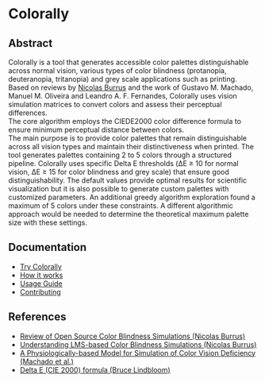 # Colorally

## Abstract
Colorally is a tool that generates accessible color palettes distinguishable across normal vision, various types of color blindness (protanopia, deuteranopia, tritanopia) and grey scale applications such as printing.  
Based on reviews by [Nicolas Burrus](https://github.com/nburrus) and the work of Gustavo M. Machado, Manuel M. Oliveira and Leandro A. F. Fernandes, Colorally uses vision simulation matrices to convert colors and assess their perceptual differences.  
The core algorithm employs the CIEDE2000 color difference formula to ensure minimum perceptual distance between colors.  
The main purpose is to provide color palettes that remain distinguishable across all vision types and maintain their distinctiveness when printed.
The tool generates palettes containing 2 to 5 colors through a structured pipeline.
Colorally uses specific Delta E thresholds (ΔE ≥ 10 for normal vision, ΔE ≥ 15 for color blindness and grey scale) that ensure good distinguishability. The default values provide optimal results for scientific visualization but it is also possible to generate custom palettes with customized parameters. 
An additional greedy algorithm exploration found a maximum of 5 colors under these constraints.
A different algorithmic approach would be needed to determine the theoretical maximum palette size with these settings.

## Documentation

- [Try Colorally](https://pieetie.github.io/colorally/)
- [How it works](docs/guides/METHODOLOGY.md)
- [Usage Guide](docs/guides/USAGE.md)
- [Contributing](CONTRIBUTING.md)

## References
- [Review of Open Source Color Blindness Simulations (Nicolas Burrus)](https://daltonlens.org/opensource-cvd-simulation/)
- [Understanding LMS-based Color Blindness Simulations (Nicolas Burrus)](https://daltonlens.org/understanding-cvd-simulation/)
- [A Physiologically-based Model for Simulation of Color Vision Deficiency (Machado et al.)](https://www.inf.ufrgs.br/~oliveira/pubs_files/CVD_Simulation/CVD_Simulation.html#Results)
- [Delta E (CIE 2000) formula (Bruce Lindbloom)](http://www.brucelindbloom.com/index.html?Eqn_DeltaE_CIE2000.html)
